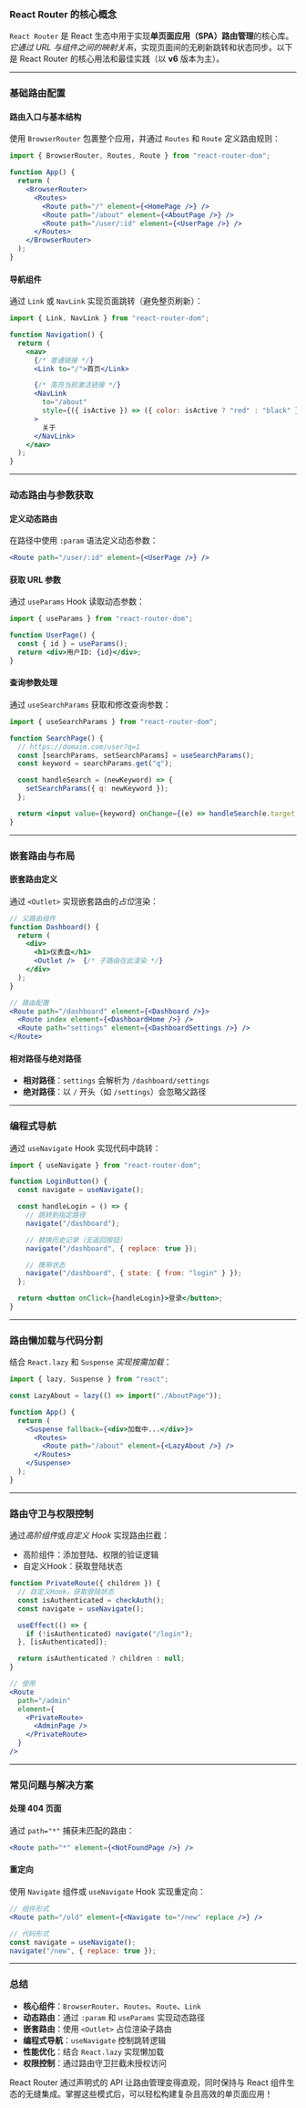 ### React Router 的核心概念  
`React Router` 是 React 生态中用于实现**单页面应用（SPA）路由管理**的核心库。*它通过 URL 与组件之间的映射关系*，实现页面间的无刷新跳转和状态同步。以下是 React Router 的核心用法和最佳实践（以 **v6** 版本为主）。

---

### 基础路由配置  
#### 路由入口与基本结构  
使用 `BrowserRouter` 包裹整个应用，并通过 `Routes` 和 `Route` 定义路由规则：  
```jsx  
import { BrowserRouter, Routes, Route } from "react-router-dom";  

function App() {  
  return (  
    <BrowserRouter>  
      <Routes>  
        <Route path="/" element={<HomePage />} />  
        <Route path="/about" element={<AboutPage />} />  
        <Route path="/user/:id" element={<UserPage />} />  
      </Routes>  
    </BrowserRouter>  
  );  
}  
```

#### 导航组件  
通过 `Link` 或 `NavLink` 实现页面跳转（避免整页刷新）：  
```jsx  
import { Link, NavLink } from "react-router-dom";  

function Navigation() {  
  return (  
    <nav>  
      {/* 普通链接 */}  
      <Link to="/">首页</Link>  

      {/* 高亮当前激活链接 */}  
      <NavLink  
        to="/about"  
        style={({ isActive }) => ({ color: isActive ? "red" : "black" })}  
      >  
        关于  
      </NavLink>  
    </nav>  
  );  
}  
```

---

### 动态路由与参数获取  
#### 定义动态路由  
在路径中使用 `:param` 语法定义动态参数：  
```jsx  
<Route path="/user/:id" element={<UserPage />} />  
```

#### 获取 URL 参数  
通过 `useParams` Hook 读取动态参数：  
```jsx  
import { useParams } from "react-router-dom";  

function UserPage() {  
  const { id } = useParams();  
  return <div>用户ID: {id}</div>;  
}  
```

#### 查询参数处理  
通过 `useSearchParams` 获取和修改查询参数：  
```jsx  
import { useSearchParams } from "react-router-dom";  

function SearchPage() {  
  // https://domaim.com/user?q=1
  const [searchParams, setSearchParams] = useSearchParams();  
  const keyword = searchParams.get("q");  

  const handleSearch = (newKeyword) => {  
    setSearchParams({ q: newKeyword });  
  };  

  return <input value={keyword} onChange={(e) => handleSearch(e.target.value)} />;  
}  
```

---

### 嵌套路由与布局  
#### 嵌套路由定义  
通过 `<Outlet>` 实现嵌套路由的*占位*渲染：  
```jsx  
// 父路由组件  
function Dashboard() {  
  return (  
    <div>  
      <h1>仪表盘</h1>  
      <Outlet />  {/* 子路由在此渲染 */}  
    </div>  
  );  
}  

// 路由配置  
<Route path="/dashboard" element={<Dashboard />}>  
  <Route index element={<DashboardHome />} />  
  <Route path="settings" element={<DashboardSettings />} />  
</Route>  
```

#### 相对路径与绝对路径  
- **相对路径**：`settings` 会解析为 `/dashboard/settings`  
- **绝对路径**：以 `/` 开头（如 `/settings`）会忽略父路径  

---

### 编程式导航  
通过 `useNavigate` Hook 实现代码中跳转：  
```jsx  
import { useNavigate } from "react-router-dom";  

function LoginButton() {  
  const navigate = useNavigate();  

  const handleLogin = () => {  
    // 跳转到指定路径  
    navigate("/dashboard");  

    // 替换历史记录（无返回按钮）  
    navigate("/dashboard", { replace: true });  

    // 携带状态  
    navigate("/dashboard", { state: { from: "login" } });  
  };  

  return <button onClick={handleLogin}>登录</button>;  
}  
```

---

### 路由懒加载与代码分割  
结合 `React.lazy` 和 `Suspense` *实现按需加载*：  
```jsx  
import { lazy, Suspense } from "react";  

const LazyAbout = lazy(() => import("./AboutPage"));  

function App() {  
  return (  
    <Suspense fallback={<div>加载中...</div>}>  
      <Routes>  
        <Route path="/about" element={<LazyAbout />} />  
      </Routes>  
    </Suspense>  
  );  
}  
```

---

### 路由守卫与权限控制  
通过*高阶组件*或*自定义 Hook* 实现路由拦截：  
- 高阶组件：添加登陆、权限的验证逻辑
- 自定义Hook：获取登陆状态
```jsx  
function PrivateRoute({ children }) {  
  // 自定义Hook，获取登陆状态
  const isAuthenticated = checkAuth();  
  const navigate = useNavigate();  

  useEffect(() => {  
    if (!isAuthenticated) navigate("/login");  
  }, [isAuthenticated]);  

  return isAuthenticated ? children : null;  
}  

// 使用  
<Route  
  path="/admin"  
  element={  
    <PrivateRoute>  
      <AdminPage />  
    </PrivateRoute>  
  }  
/>  
```

---

### 常见问题与解决方案  

#### 处理 404 页面  
通过 `path="*"` 捕获未匹配的路由：  
```jsx  
<Route path="*" element={<NotFoundPage />} />  
```

#### 重定向  
使用 `Navigate` 组件或 `useNavigate` Hook 实现重定向：  
```jsx  
// 组件形式  
<Route path="/old" element={<Navigate to="/new" replace />} />  

// 代码形式  
const navigate = useNavigate();  
navigate("/new", { replace: true });  
```

---

### 总结  
- **核心组件**：`BrowserRouter`、`Routes`、`Route`、`Link`  
- **动态路由**：通过 `:param` 和 `useParams` 实现动态路径  
- **嵌套路由**：使用 `<Outlet>` 占位渲染子路由  
- **编程式导航**：`useNavigate` 控制跳转逻辑  
- **性能优化**：结合 `React.lazy` 实现懒加载  
- **权限控制**：通过路由守卫拦截未授权访问  

React Router 通过声明式的 API 让路由管理变得直观，同时保持与 React 组件生态的无缝集成。掌握这些模式后，可以轻松构建复杂且高效的单页面应用！